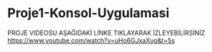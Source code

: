 # Proje1-Konsol-Uygulamasi
PROJE VIDEOSU AŞAĞIDAKİ LİNKE TIKLAYARAK İZLEYEBİLİRSİNİZ
https://www.youtube.com/watch?v=uHo6GJxaXug&t=5s
